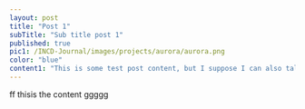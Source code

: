 ```yaml
---
layout: post
title: "Post 1"
subTitle: "Sub title post 1"
published: true
pic1: /INCD-Journal/images/projects/aurora/aurora.png
color: "blue"
content1: "This is some test post content, but I suppose I can also talk about this workflow I'm trying to make easy for students in my cohort."
---
```

ff
thisis
the content
ggggg
